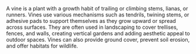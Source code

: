 A vine is a plant with a growth habit of trailing or climbing stems, lianas, or runners. Vines use various mechanisms such as tendrils, twining stems, or adhesive pads to support themselves as they grow upward or spread across surfaces. They are often used in landscaping to cover trellises, fences, and walls, creating vertical gardens and adding aesthetic appeal to outdoor spaces. Vines can also provide ground cover, prevent soil erosion, and offer habitats for wildlife.